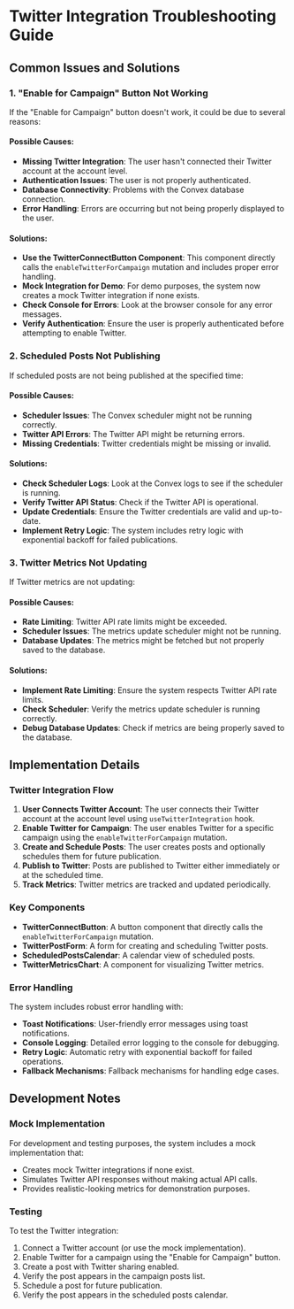 # Twitter Integration Troubleshooting Guide

## Common Issues and Solutions

### 1. "Enable for Campaign" Button Not Working

If the "Enable for Campaign" button doesn't work, it could be due to several reasons:

#### Possible Causes:

- **Missing Twitter Integration**: The user hasn't connected their Twitter account at the account level.
- **Authentication Issues**: The user is not properly authenticated.
- **Database Connectivity**: Problems with the Convex database connection.
- **Error Handling**: Errors are occurring but not being properly displayed to the user.

#### Solutions:

- **Use the TwitterConnectButton Component**: This component directly calls the `enableTwitterForCampaign` mutation and includes proper error handling.
- **Mock Integration for Demo**: For demo purposes, the system now creates a mock Twitter integration if none exists.
- **Check Console for Errors**: Look at the browser console for any error messages.
- **Verify Authentication**: Ensure the user is properly authenticated before attempting to enable Twitter.

### 2. Scheduled Posts Not Publishing

If scheduled posts are not being published at the specified time:

#### Possible Causes:

- **Scheduler Issues**: The Convex scheduler might not be running correctly.
- **Twitter API Errors**: The Twitter API might be returning errors.
- **Missing Credentials**: Twitter credentials might be missing or invalid.

#### Solutions:

- **Check Scheduler Logs**: Look at the Convex logs to see if the scheduler is running.
- **Verify Twitter API Status**: Check if the Twitter API is operational.
- **Update Credentials**: Ensure the Twitter credentials are valid and up-to-date.
- **Implement Retry Logic**: The system includes retry logic with exponential backoff for failed publications.

### 3. Twitter Metrics Not Updating

If Twitter metrics are not updating:

#### Possible Causes:

- **Rate Limiting**: Twitter API rate limits might be exceeded.
- **Scheduler Issues**: The metrics update scheduler might not be running.
- **Database Updates**: The metrics might be fetched but not properly saved to the database.

#### Solutions:

- **Implement Rate Limiting**: Ensure the system respects Twitter API rate limits.
- **Check Scheduler**: Verify the metrics update scheduler is running correctly.
- **Debug Database Updates**: Check if metrics are being properly saved to the database.

## Implementation Details

### Twitter Integration Flow

1. **User Connects Twitter Account**: The user connects their Twitter account at the account level using `useTwitterIntegration` hook.
2. **Enable Twitter for Campaign**: The user enables Twitter for a specific campaign using the `enableTwitterForCampaign` mutation.
3. **Create and Schedule Posts**: The user creates posts and optionally schedules them for future publication.
4. **Publish to Twitter**: Posts are published to Twitter either immediately or at the scheduled time.
5. **Track Metrics**: Twitter metrics are tracked and updated periodically.

### Key Components

- **TwitterConnectButton**: A button component that directly calls the `enableTwitterForCampaign` mutation.
- **TwitterPostForm**: A form for creating and scheduling Twitter posts.
- **ScheduledPostsCalendar**: A calendar view of scheduled posts.
- **TwitterMetricsChart**: A component for visualizing Twitter metrics.

### Error Handling

The system includes robust error handling with:

- **Toast Notifications**: User-friendly error messages using toast notifications.
- **Console Logging**: Detailed error logging to the console for debugging.
- **Retry Logic**: Automatic retry with exponential backoff for failed operations.
- **Fallback Mechanisms**: Fallback mechanisms for handling edge cases.

## Development Notes

### Mock Implementation

For development and testing purposes, the system includes a mock implementation that:

- Creates mock Twitter integrations if none exist.
- Simulates Twitter API responses without making actual API calls.
- Provides realistic-looking metrics for demonstration purposes.

### Testing

To test the Twitter integration:

1. Connect a Twitter account (or use the mock implementation).
2. Enable Twitter for a campaign using the "Enable for Campaign" button.
3. Create a post with Twitter sharing enabled.
4. Verify the post appears in the campaign posts list.
5. Schedule a post for future publication.
6. Verify the post appears in the scheduled posts calendar.
